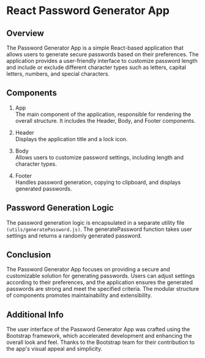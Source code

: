 # React Password Generator App

## Overview

The Password Generator App is a simple React-based application that allows users to generate secure passwords based on their preferences. The application provides a user-friendly interface to customize password length and include or exclude different character types such as letters, capital letters, numbers, and special characters.

## Components

1. App<br>
   The main component of the application, responsible for rendering the overall structure. It includes the Header, Body, and Footer components.
2. Header<br>
   Displays the application title and a lock icon.

3. Body<br>
   Allows users to customize password settings, including length and character types.

4. Footer<br>
   Handles password generation, copying to clipboard, and displays generated passwords.

## Password Generation Logic

The password generation logic is encapsulated in a separate utility file `(utils/generatePassword.js)`. The generatePassword function takes user settings and returns a randomly generated password.

## Conclusion

The Password Generator App focuses on providing a secure and customizable solution for generating passwords. Users can adjust settings according to their preferences, and the application ensures the generated passwords are strong and meet the specified criteria. The modular structure of components promotes maintainability and extensibility.

## Additional Info

The user interface of the Password Generator App was crafted using the Bootstrap framework, which accelerated development and enhancing the overall look and feel. Thanks to the Bootstrap team for their contribution to the app's visual appeal and simplicity.
